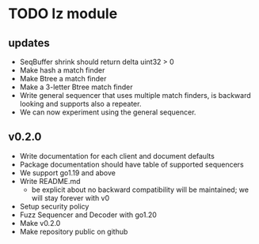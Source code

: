 # TODO lz module

## updates
* SeqBuffer shrink should return delta uint32 > 0
* Make hash a match finder
* Make Btree a match finder
* Make a 3-letter Btree  match finder
* Write general sequencer that uses multiple match finders, is backward looking
  and supports also a repeater.
* We can now experiment using the general sequencer.

## v0.2.0

* Write documentation for each client and document defaults
* Package documentation should have table of supported sequencers
* We support go1.19 and above
* Write README.md
  - be explicit about no backward compatibility will be maintained; we
    will stay forever with v0
* Setup security policy
* Fuzz Sequencer and Decoder with go1.20
* Make v0.2.0
* Make repository public on github
